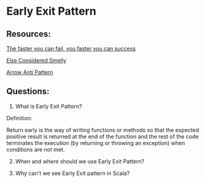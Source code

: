 # Early Exit Pattern

## Resources:

[The faster you can fail, you faster you can success](https://medium.com/swlh/return-early-pattern-3d18a41bba8#:~:text=R%20eturn%20early%20is%20the,when%20conditions%20are%20not%20met.)

[Else Considered Smelly](http://wiki.c2.com/?ElseConsideredSmelly)

[Arrow Anti Pattern](http://wiki.c2.com/?ArrowAntiPattern)

## Questions:

1. What is Early Exit Pattern?

Definition:

Return early is the way of writing functions or methods so that the expected positive result is returned at the end of the function and the rest of the code terminates the execution (by returning or throwing an exception) when conditions are not met.

2. When and where should we use Early Exit Pattern?

3. Why can't we see Early Exit pattern in Scala?
